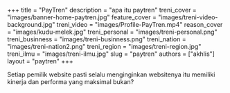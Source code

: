 +++
title = "PayTren"
description = "apa itu paytren"
treni_cover = "images/banner-home-paytren.jpg"
feature_cover = "images/treni-video-background.jpg"
treni_video = "images/Profile-PayTren.mp4"
reason_cover = "images/kudu-melek.jpg"
treni_personal = "images/treni-personal.png"
treni_businness = "images/treni-businness.png"
treni_nation = "images/treni-nation2.png"
treni_region = "images/treni-region.jpg"
treni_ilmu = "images/treni-ilmu.jpg"
slug = "paytren"
authors = ["akhlis"]
layout = "paytren"
+++

Setiap pemilik website pasti selalu menginginkan websitenya itu memiliki kinerja dan performa yang maksimal bukan?